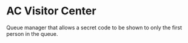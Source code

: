 # AC Visitor Center

Queue manager that allows a secret code to be shown to only the first person in the queue.
